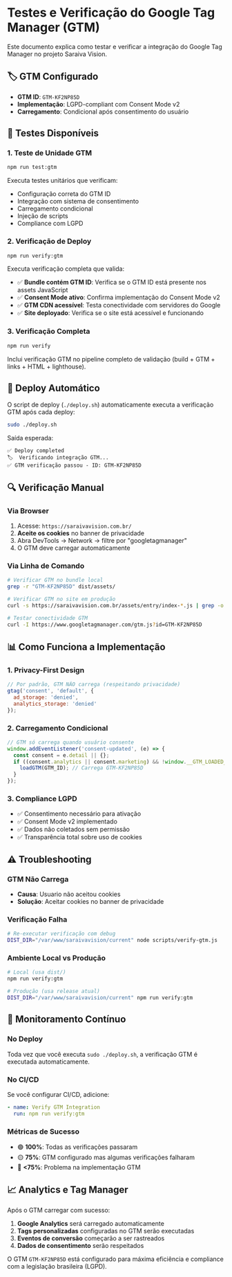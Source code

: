 # Testes e Verificação do Google Tag Manager (GTM)

Este documento explica como testar e verificar a integração do Google Tag Manager no projeto Saraiva Vision.

## 🏷️ GTM Configurado

- **GTM ID**: `GTM-KF2NP85D`
- **Implementação**: LGPD-compliant com Consent Mode v2
- **Carregamento**: Condicional após consentimento do usuário

## 🧪 Testes Disponíveis

### 1. Teste de Unidade GTM
```bash
npm run test:gtm
```

Executa testes unitários que verificam:
- Configuração correta do GTM ID
- Integração com sistema de consentimento
- Carregamento condicional
- Injeção de scripts
- Compliance com LGPD

### 2. Verificação de Deploy
```bash
npm run verify:gtm
```

Executa verificação completa que valida:
- ✅ **Bundle contém GTM ID**: Verifica se o GTM ID está presente nos assets JavaScript
- ✅ **Consent Mode ativo**: Confirma implementação do Consent Mode v2
- ✅ **GTM CDN acessível**: Testa conectividade com servidores do Google
- ✅ **Site deployado**: Verifica se o site está acessível e funcionando

### 3. Verificação Completa
```bash
npm run verify
```

Inclui verificação GTM no pipeline completo de validação (build + GTM + links + HTML + lighthouse).

## 🚀 Deploy Automático

O script de deploy (`./deploy.sh`) automaticamente executa a verificação GTM após cada deploy:

```bash
sudo ./deploy.sh
```

Saída esperada:
```
✅ Deploy completed
🏷️  Verificando integração GTM...
✅ GTM verificação passou - ID: GTM-KF2NP85D
```

## 🔍 Verificação Manual

### Via Browser
1. Acesse: `https://saraivavision.com.br/`
2. **Aceite os cookies** no banner de privacidade
3. Abra DevTools → Network → filtre por "googletagmanager"
4. O GTM deve carregar automaticamente

### Via Linha de Comando
```bash
# Verificar GTM no bundle local
grep -r "GTM-KF2NP85D" dist/assets/

# Verificar GTM no site em produção
curl -s https://saraivavision.com.br/assets/entry/index-*.js | grep -o "GTM-KF2NP85D"

# Testar conectividade GTM
curl -I https://www.googletagmanager.com/gtm.js?id=GTM-KF2NP85D
```

## 📊 Como Funciona a Implementação

### 1. Privacy-First Design
```javascript
// Por padrão, GTM NÃO carrega (respeitando privacidade)
gtag('consent', 'default', {
  ad_storage: 'denied',
  analytics_storage: 'denied'
});
```

### 2. Carregamento Condicional
```javascript
// GTM só carrega quando usuário consente
window.addEventListener('consent-updated', (e) => {
  const consent = e.detail || {};
  if ((consent.analytics || consent.marketing) && !window.__GTM_LOADED__) {
    loadGTM(GTM_ID); // Carrega GTM-KF2NP85D
  }
});
```

### 3. Compliance LGPD
- ✅ Consentimento necessário para ativação
- ✅ Consent Mode v2 implementado
- ✅ Dados não coletados sem permissão
- ✅ Transparência total sobre uso de cookies

## ⚠️ Troubleshooting

### GTM Não Carrega
- **Causa**: Usuario não aceitou cookies
- **Solução**: Aceitar cookies no banner de privacidade

### Verificação Falha
```bash
# Re-executar verificação com debug
DIST_DIR="/var/www/saraivavision/current" node scripts/verify-gtm.js
```

### Ambiente Local vs Produção
```bash
# Local (usa dist/)
npm run verify:gtm

# Produção (usa release atual)
DIST_DIR="/var/www/saraivavision/current" npm run verify:gtm
```

## 🎯 Monitoramento Contínuo

### No Deploy
Toda vez que você executa `sudo ./deploy.sh`, a verificação GTM é executada automaticamente.

### No CI/CD
Se você configurar CI/CD, adicione:
```yaml
- name: Verify GTM Integration
  run: npm run verify:gtm
```

### Métricas de Sucesso
- 🟢 **100%**: Todas as verificações passaram
- 🟡 **75%**: GTM configurado mas algumas verificações falharam
- 🔴 **<75%**: Problema na implementação GTM

## 📈 Analytics e Tag Manager

Após o GTM carregar com sucesso:
1. **Google Analytics** será carregado automaticamente
2. **Tags personalizadas** configuradas no GTM serão executadas
3. **Eventos de conversão** começarão a ser rastreados
4. **Dados de consentimento** serão respeitados

O GTM `GTM-KF2NP85D` está configurado para máxima eficiência e compliance com a legislação brasileira (LGPD).
